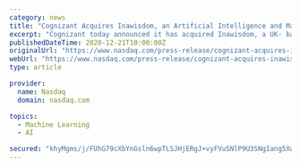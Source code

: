 ```yaml
---
category: news
title: "Cognizant Acquires Inawisdom, an Artificial Intelligence and Machine Learning Services Expert"
excerpt: "Cognizant today announced it has acquired Inawisdom, a UK- based, privately-held consultancy specializing in artificial intelligence, machine learning, and data analytics to help businesses make better,"
publishedDateTime: 2020-12-21T10:00:00Z
originalUrl: "https://www.nasdaq.com/press-release/cognizant-acquires-inawisdom-an-artificial-intelligence-and-machine-learning-services"
webUrl: "https://www.nasdaq.com/press-release/cognizant-acquires-inawisdom-an-artificial-intelligence-and-machine-learning-services"
type: article

provider:
  name: Nasdaq
  domain: nasdaq.com

topics:
  - Machine Learning
  - AI

secured: "khyMgms/j/FUhG79cXbYnGsln6wpTLSJHjERgJ+vyFVuSNlP9U3SNgIang5XwIt6+3Kamrv6udzVzAhZQX3U5CtdzTIiFbBLhc2ExVU177aezEOK9zcLTpMa0DJz/BQ5QcOUEafnAXQ30Nk5K49RERQKUX2TxHEt4mrdcWStgvpVYcRQ2CU6s7MOMRJN5yc3xGQG8Rc5kGaQSh5PuE42PcqX3eYD4fDXEMHRVQ/qZZj9y9l4tqukfevZ+WEeN4Kzs8fo9Fz3Vj+HVNWog1Iyo4PKvX/B0rcfNwmXlAgijdkBfrv8qt1z/xSPgxyA0Ds6CWR2LHuxYt42QYnqy0vebJ12gw/QC8gAVsi6Ul4zt0s=;KSXtVGywo22LjIczKm1pjg=="
---
```


